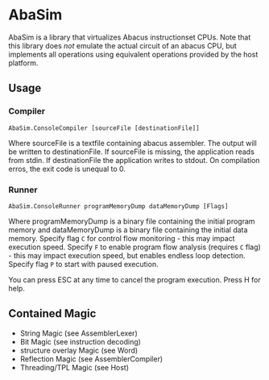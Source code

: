 # AbaSim

AbaSim is a library that virtualizes Abacus instructionset CPUs.
Note that this library does *not* emulate the actual circuit of an abacus CPU, but implements all operations using equivalent operations provided by the host platform.

## Usage

### Compiler

`AbaSim.ConsoleCompiler [sourceFile [destinationFile]]`

Where sourceFile is a textfile containing abacus assembler. The output will be written to destinationFile.
If sourceFile is missing, the application reads from stdin. If destinationFile the application writes to stdout. On compilation erros, the exit code is unequal to 0.

### Runner

`AbaSim.ConsoleRunner programMemoryDump dataMemoryDump [Flags]`

Where programMemoryDump is a binary file containing the initial program memory and dataMemoryDump is a binary file containing the initial data memory. Specify flag `C` for control flow monitoring - this may impact execution speed. Specify `F` to enable program flow analysis (requires `C` flag) - this may impact execution speed, but enables endless loop detection. Specify flag `P` to start with paused execution. 

You can press ESC at any time to cancel the program execution. Press H for help.

## Contained Magic

- String Magic (see AssemblerLexer)
- Bit Magic (see instruction decoding)
- structure overlay Magic (see Word)
- Reflection Magic (see AssemblerCompiler)
- Threading/TPL Magic (see Host)